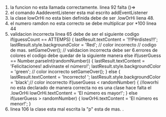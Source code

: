 1. la funcion no esta llamada correctamente. linea 92 falta ()=>
2. el comando AaddeventListener esta mal escrito addEventListener
3. la clase lowOrHi no esta bien definida debe de ser .lowOrHi liena 48. 
4. el numero ramdon no esta correcto se debe multiplicar por *100 linea 44
5. validacion incorrecta linea 65  debe de ser el siguiente codigo
 if(guessCount == ATTEMPS) {
      lastResult.textContent = '!!!Pérdistes!!!';
      lastResult.style.backgroundColor = 'Red'; // color incorrecto
      // codigo de mas.
      setGameOver();
      // validacion incorrecta debe ser 
6.errores de colores el codigo debe quedar de la siguiente manera
else if(userGuess == Number.parseInt(randomNumber)) {
      lastResult.textContent = 'Felicitaciones! adivinaste el número!';
      lastResult.style.backgroundColor = 'green'; // color incorrecto
      setGameOver();
    } else {
      lastResult.textContent = 'Incorrecto! ';
      lastResult.style.backgroundColor = 'black';// color incorrecto
      if(userGuess < randomNumber) {
        //loworhi no esta declarado de manera correcta no es una clase hace falta el .lowOrHi
        lowOrHi.textContent = 'El número es mayor!';
      } else if(userGuess > randomNumber) {
        lowOrHi.textContent = 'El número es menor!';
      }
7. linea 106 la clase esta mal escrita la "p" esta de mas.
.